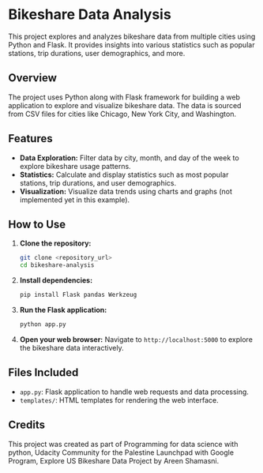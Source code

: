 # Bikeshare Data Analysis

This project explores and analyzes bikeshare data from multiple cities using Python and Flask. It provides insights into various statistics such as popular stations, trip durations, user demographics, and more.

## Overview

The project uses Python along with Flask framework for building a web application to explore and visualize bikeshare data. The data is sourced from CSV files for cities like Chicago, New York City, and Washington.

## Features

- **Data Exploration:** Filter data by city, month, and day of the week to explore bikeshare usage patterns.
- **Statistics:** Calculate and display statistics such as most popular stations, trip durations, and user demographics.
- **Visualization:** Visualize data trends using charts and graphs (not implemented yet in this example).

## How to Use

1. **Clone the repository:**
   ```bash
   git clone <repository_url>
   cd bikeshare-analysis
   ```

2. **Install dependencies:**
   ```bash
   pip install Flask pandas Werkzeug
   ```
3. **Run the Flask application:**
   ```bash
   python app.py
   ```

4. **Open your web browser:**
   Navigate to `http://localhost:5000` to explore the bikeshare data interactively.

## Files Included

- `app.py`: Flask application to handle web requests and data processing.
- `templates/`: HTML templates for rendering the web interface.

## Credits

This project was created as part of Programming for data science with python, Udacity Community for the Palestine Launchpad with Google Program, Explore US Bikeshare Data Project by Areen Shamasni.
